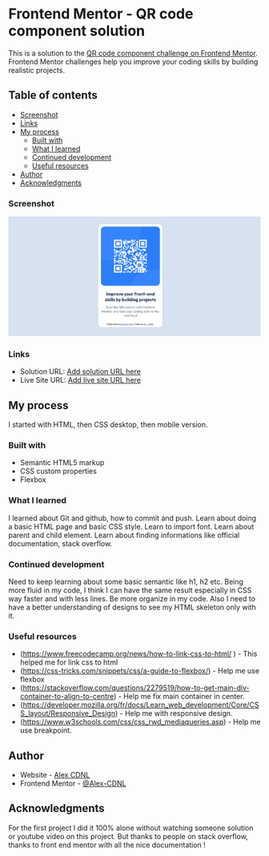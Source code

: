 # Frontend Mentor - QR code component solution

This is a solution to the [QR code component challenge on Frontend Mentor](https://www.frontendmentor.io/challenges/qr-code-component-iux_sIO_H). Frontend Mentor challenges help you improve your coding skills by building realistic projects.

## Table of contents

- [Screenshot](#screenshot)
- [Links](#links)
- [My process](#my-process)
  - [Built with](#built-with)
  - [What I learned](#what-i-learned)
  - [Continued development](#continued-development)
  - [Useful resources](#useful-resources)
- [Author](#author)
- [Acknowledgments](#acknowledgments)

### Screenshot

![](./images/screenshot.PNG)

### Links

- Solution URL: [Add solution URL here](https://your-solution-url.com)
- Live Site URL: [Add live site URL here](https://your-live-site-url.com)

## My process

I started with HTML, then CSS desktop, then mobile version.

### Built with

- Semantic HTML5 markup
- CSS custom properties
- Flexbox

### What I learned

I learned about Git and github, how to commit and push.
Learn about doing a basic HTML page and basic CSS style.
Learn to import font.
Learn about parent and child element.
Learn about finding informations like official documentation, stack overflow.

### Continued development

Need to keep learning about some basic semantic like h1, h2 etc. Being more fluid in my code, I think I can have the same result especially in CSS way faster and with less lines. Be more organize in my code. Also I need to have a better understanding of designs to see my HTML skeleton only with it.

### Useful resources

- (https://www.freecodecamp.org/news/how-to-link-css-to-html/ ) - This helped me for link css to html
- (https://css-tricks.com/snippets/css/a-guide-to-flexbox/) - Help me use flexbox
- (https://stackoverflow.com/questions/2279519/how-to-get-main-div-container-to-align-to-centre) - Help me fix main container in center.
- (https://developer.mozilla.org/fr/docs/Learn_web_development/Core/CSS_layout/Responsive_Design) - Help me with responsive design.
- (https://www.w3schools.com/css/css_rwd_mediaqueries.asp) - Help me use breakpoint.

## Author

- Website - [Alex CDNL](https://qrcodecomponent-alexcdnl.netlify.app/)
- Frontend Mentor - [@Alex-CDNL](https://www.frontendmentor.io/profile/Alex-CDNL)

## Acknowledgments

For the first project I did it 100% alone without watching someone solution or youtube video on this project. But thanks to people on stack overflow, thanks to front end mentor with all the nice documentation !
